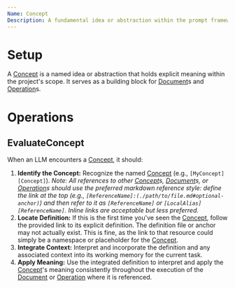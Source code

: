 ```yaml
---
Name: Concept
Description: A fundamental idea or abstraction within the prompt framework, explicitly defined and referenceable.
---
```

[Concept]:./concept.md
[Document]:./document.md
[Operation]:./operation.md

# Setup
A [Concept] is a named idea or abstraction that holds explicit meaning within the project's scope. It serves as a building block for [Document]s and [Operation]s.

# Operations

## EvaluateConcept
When an LLM encounters a [Concept], it should:
1.  **Identify the Concept:** Recognize the named [Concept] (e.g., `[MyConcept][Concept]`).
    *Note: All references to other [Concept]s, [Document]s, or [Operation]s should use the preferred markdown reference style: define the link at the top (e.g., `[ReferenceName]:(./path/to/file.md#optional-anchor)`) and then refer to it as `[ReferenceName]` or `[LocalAlias][ReferenceName]`. Inline links are acceptable but less preferred.*
2.  **Locate Definition:** If this is the first time you've seen the [Concept], follow the provided link to its explicit definition. The definition file or anchor may not actually exist. This is fine, as the link to that resource could simply be a namespace or placeholder for the [Concept].
3.  **Integrate Context:** Interpret and incorporate the definition and any associated context into its working memory for the current task.
4.  **Apply Meaning:** Use the integrated definition to interpret and apply the [Concept]'s meaning consistently throughout the execution of the [Document] or [Operation] where it is referenced.